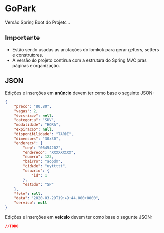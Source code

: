 # GoPark

Versão Spring Boot do Projeto...

## Importante

- Estão sendo usadas as anotações do lombok para gerar getters, setters e construtores.
- A versão do projeto continua com a estrutura do Spring MVC pras páginas e organização.

## JSON

Edições e inserções em **anúncio** devem ter como base o seguinte JSON:

```json
{
    "preco": "80.80",
    "vagas": 2,
    "descricao": null,
    "categoria": "SUV",
    "modalidade": "HORA",
    "expiracao": null,
    "disponibilidade": "TARDE",
    "dimensoes": "30x30",
    "endereco": {
    	"cep": "06454202",
    	"endereco": "XXXXXXXXX",
    	"numero": 123,
    	"bairro": "aopdm",
    	"cidade": "uyttttt",
    	"usuario": {
    		"id": 1
    	},
    	"estado": "SP"
	},
    "foto": null,
    "data": "2020-03-29T19:49:44.000+0000",
    "servico": null
}
```

Edições e inserções em **veículo** devem ter como base o seguinte JSON:

```json
//TODO
```
